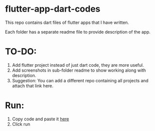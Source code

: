 # flutter-app-dart-codes
This repo contains dart files of flutter apps that I have written.

Each folder has a separate readme file to provide description of the app.

# TO-DO: 
1. Add flutter project instead of just dart code, they are more useful.
2. Add screenshots in sub-folder readme to show working along with description.
3. Suggestion: You can add a different repo containing all projects and attach that link here.

# Run:
1. Copy code and paste it [here](https://dartpad.dev/?null_safety=true)
2. Click run
